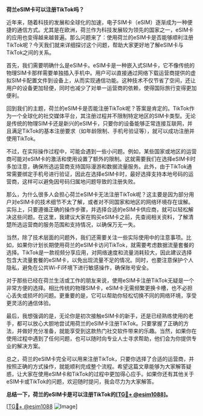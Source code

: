**荷兰eSIM卡可以注册TikTok吗？**

近年来，随着科技的发展和全球化的加速，电子SIM卡（eSIM）逐渐成为一种便捷的通信方式。尤其是在欧洲，荷兰作为科技发展较为领先的国家之一，eSIM卡的应用也变得越来越普遍。那么问题来了：使用荷兰的eSIM卡是否能够顺利注册TikTok呢？今天我们就来详细探讨这个问题，帮助大家更好地了解eSIM卡与TikTok之间的关系。

首先，我们需要明确什么是eSIM卡。eSIM卡是一种嵌入式SIM卡，它不像传统的物理SIM卡那样需要单独插入手机中。用户可以直接通过网络下载运营商提供的虚拟SIM卡配置文件到设备上，从而实现通信功能。这种技术不仅节省了空间，还让用户的设备更加轻便，同时也减少了对单一运营商的依赖，使得国际旅行变得更加便利。

回到我们的主题，荷兰的eSIM卡是否能注册TikTok呢？答案是肯定的。TikTok作为一个全球化的社交媒体平台，其注册过程并不限制特定地区的SIM卡类型。无论是传统的物理SIM卡还是新兴的eSIM卡，只要你的设备能够正常连接互联网，并且满足TikTok的基本注册要求（如年龄限制、手机号验证等），就可以成功注册并使用TikTok。

不过，在实际操作过程中，可能会遇到一些小问题。例如，某些国家或地区的运营商可能对eSIM卡的激活和使用设置了额外的限制。这就需要我们在选择eSIM卡时多加注意，确保所选运营商支持国际漫游和数据流量服务。此外，由于TikTok通常需要绑定手机号进行验证，因此在选择eSIM卡时，最好选择支持本地号码的运营商，这样可以避免因号码归属地问题导致的注册失败。

那么，为什么很多人会担心荷兰eSIM卡无法注册TikTok呢？这主要是因为部分用户对eSIM卡的技术细节不太了解，或者对不同国家和地区的网络环境存在误解。实际上，只要遵循正确的操作步骤，并选择合适的eSIM卡供应商，就可以轻松解决这些问题。在这里，我建议大家在购买eSIM卡之前，先查阅相关资料，了解清楚所选运营商的服务范围和支持情况，以确保万无一失。

当然，除了技术层面的问题外，我们还需要关注一些实际使用中的注意事项。比如，如果你计划长期使用荷兰的eSIM卡访问TikTok，就需要考虑数据流量套餐的选择。TikTok是一款视频分享应用，对网络速度和流量消耗较大，因此建议选择包含大流量套餐的eSIM卡，以免出现流量不足的情况。同时，也要注意保护个人隐私，避免在公共Wi-Fi环境下进行敏感操作，确保账号安全。

对于那些已经在荷兰生活或工作的朋友来说，使用eSIM卡注册TikTok无疑是一个非常方便的选择。相比传统的物理SIM卡，eSIM卡无需频繁更换卡槽，也不必担心丢失或损坏的问题。更重要的是，它可以帮助你轻松切换不同的网络环境，享受更灵活的通信体验。

最后，我想强调的是，无论你是初次接触eSIM卡的新手，还是已经熟练使用的老手，都可以放心大胆地尝试用荷兰的eSIM卡注册TikTok。只要掌握了正确的方法，并做好充分准备，就能享受到这款热门社交软件带来的乐趣。当然，如果你在使用过程中遇到了任何问题，也可以随时向专业人士寻求帮助，他们会为你提供专业的解决方案。

总之，荷兰的eSIM卡完全可以用来注册TikTok，只要你选择了合适的运营商，并按照正确的方式操作，就能顺利完成整个流程。希望这篇文章能够为大家解答疑惑，让大家在使用eSIM卡和TikTok的过程中更加得心应手。如果你还有其他关于eSIM卡或TikTok的问题，欢迎随时提问，我会尽力为大家解答。

**总结一下，荷兰的eSIM卡是可以注册TikTok的[[TG💪+ @esim1088](https://t.me/s/esim1088)]。**

[[TG💪+ @esim1088](https://t.me/s/esim1088) ![Image](https://i.postimg.cc/4NQfJmqS/Snipaste-2025-05-13-00-14-12.png)]